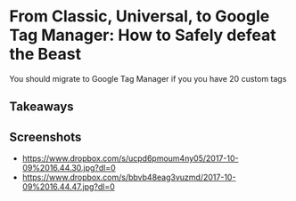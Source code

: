 # From Classic, Universal, to Google Tag Manager: How to Safely defeat the Beast

You should migrate to Google Tag Manager if you you have 20 custom tags


## Takeaways 


## Screenshots 
- https://www.dropbox.com/s/ucpd6pmoum4ny05/2017-10-09%2016.44.30.jpg?dl=0
- https://www.dropbox.com/s/bbvb48eag3vuzmd/2017-10-09%2016.44.47.jpg?dl=0